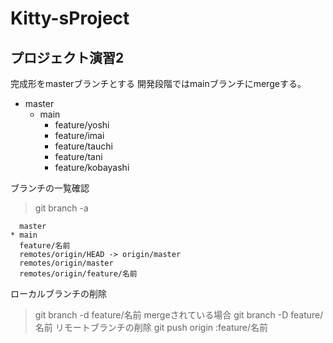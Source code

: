 # Kitty-sProject
## プロジェクト演習2
完成形をmasterブランチとする
開発段階ではmainブランチにmergeする。

               
- master
  - main
    - feature/yoshi
    - feature/imai
    - feature/tauchi
    - feature/tani
    - feature/kobayashi

ブランチの一覧確認
> git branch -a
```
  master
* main
  feature/名前
  remotes/origin/HEAD -> origin/master
  remotes/origin/master
  remotes/origin/feature/名前
```
ローカルブランチの削除
> git branch -d feature/名前
mergeされている場合
> git branch -D feature/名前
リモートブランチの削除
> git push origin :feature/名前


